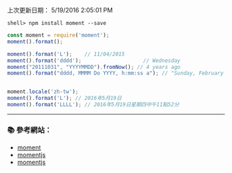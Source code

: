 
上次更新日期： 5/19/2016 2:05:01 PM    

```console
shell> npm install moment --save
```

```js
const moment = require('moment');
moment().format();

moment().format('L');    // 11/04/2015
moment().format('dddd');                    // Wednesday
moment("20111031", "YYYYMMDD").fromNow(); // 4 years ago
moment().format("dddd, MMMM Do YYYY, h:mm:ss a"); // "Sunday, February 14th 2010, 3:25:50 pm"


moment.locale('zh-tw');
moment().format('L'); // 2016年5月19日
moment().format('LLLL'); // 2016年5月19日星期四中午11點52分
```

---

### :books: 參考網站：
- [moment](https://www.npmjs.com/package/moment)
- [momentjs](http://momentjs.com/)
- [momentjs](http://momentjs.com/docs/)